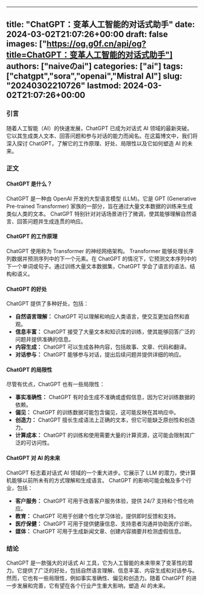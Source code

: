 
---
title: "ChatGPT：变革人工智能的对话式助手"
date: 2024-03-02T21:07:26+00:00
draft: false
images: ["https://og.g0f.cn/api/og?title=ChatGPT：变革人工智能的对话式助手"]
authors: ["naiveのai"]
categories: ["ai"]
tags: ["chatgpt","sora","openai","Mistral AI"]
slug: "20240302210726"
lastmod: 2024-03-02T21:07:26+00:00
---
### 引言

随着人工智能（AI）的快速发展，ChatGPT 已成为对话式 AI 领域的最新突破。它以其生成类人文本、回答问题和参与对话的能力而闻名。在这篇博文中，我们将深入探讨 ChatGPT，了解它的工作原理、好处、局限性以及它如何塑造 AI 的未来。

### 正文

#### ChatGPT 是什么？

ChatGPT 是一种由 OpenAI 开发的大型语言模型 (LLM)。它是 GPT (Generative Pre-trained Transformer) 家族的一部分，旨在通过大量文本数据的训练来生成类似人类的文本。 ChatGPT 特别针对对话场景进行了微调，使其能够理解自然语言、回答问题并生成连贯的响应。

#### ChatGPT 的工作原理

ChatGPT 使用称为 Transformer 的神经网络架构。 Transformer 能够处理长序列数据并预测序列中的下一个元素。在 ChatGPT 的情况下，它预测文本序列中的下一个单词或句子。通过训练大量文本数据集，ChatGPT 学会了语言的语法、结构和语义。

#### ChatGPT 的好处

ChatGPT 提供了多种好处，包括：

- **自然语言理解：** ChatGPT 可以理解和响应人类语言，使交互更加自然和直观。
- **信息丰富：** ChatGPT 接受了大量文本和知识库的训练，使其能够回答广泛的问题并提供准确的信息。
- **内容生成：** ChatGPT 可以生成各种内容，包括故事、文章、代码和翻译。
- **对话参与：** ChatGPT 能够参与对话，提出后续问题并提供详细的响应。

#### ChatGPT 的局限性

尽管有优点，ChatGPT 也有一些局限性：

- **事实准确性：** ChatGPT 有时会生成不准确或虚假信息，因为它对训练数据的依赖。
- **偏见：** ChatGPT 的训练数据可能包含偏见，这可能反映在其响应中。
- **创造力：** ChatGPT 擅长生成语法上正确的文本，但它可能缺乏原创性和创造力。
- **计算成本：** ChatGPT 的训练和使用需要大量的计算资源，这可能会限制其广泛的可访问性。

#### ChatGPT 对 AI 的未来

ChatGPT 标志着对话式 AI 领域的一个重大进步。它展示了 LLM 的潜力，使计算机能够以前所未有的方式理解和生成语言。 ChatGPT 的影响可能会触及多个行业，包括：

- **客户服务：** ChatGPT 可用于改善客户服务体验，提供 24/7 支持和个性化响应。
- **教育：** ChatGPT 可用于创建个性化学习体验，提供即时反馈和支持。
- **医疗保健：** ChatGPT 可用于提供健康信息、支持患者沟通并协助医疗诊断。
- **媒体：** ChatGPT 可用于生成新闻文章、创建内容摘要并检测虚假信息。

### 结论

ChatGPT 是一款强大的对话式 AI 工具，它为人工智能的未来带来了变革性的潜力。它提供了广泛的好处，包括自然语言理解、信息丰富、内容生成和对话参与。然而，它也有一些局限性，例如事实准确性、偏见和创造力。随着 ChatGPT 的进一步发展和完善，它有望在各个行业产生重大影响，塑造 AI 的未来。